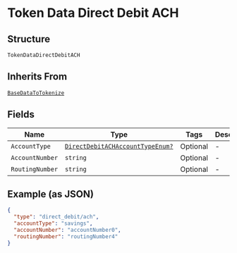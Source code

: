 
# Token Data Direct Debit ACH

## Structure

`TokenDataDirectDebitACH`

## Inherits From

[`BaseDataToTokenize`](../../doc/models/base-data-to-tokenize.md)

## Fields

| Name | Type | Tags | Description |
|  --- | --- | --- | --- |
| `AccountType` | [`DirectDebitACHAccountTypeEnum?`](../../doc/models/direct-debit-ach-account-type-enum.md) | Optional | - |
| `AccountNumber` | `string` | Optional | - |
| `RoutingNumber` | `string` | Optional | - |

## Example (as JSON)

```json
{
  "type": "direct_debit/ach",
  "accountType": "savings",
  "accountNumber": "accountNumber0",
  "routingNumber": "routingNumber4"
}
```

